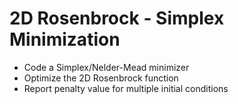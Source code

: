 # 2D Rosenbrock - Simplex Minimization

* Code a Simplex/Nelder-Mead minimizer
* Optimize the 2D Rosenbrock function
* Report penalty value for multiple initial conditions
